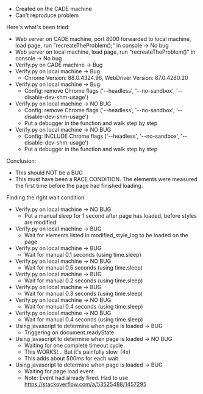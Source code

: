 - Created on the CADE machine
- Can't reproduce problem

Here's what's been tried:
- Web server on CADE machine, port 8000 forwarded to local machine, load page, run "recreateTheProblem();" in console -> No bug
- Web server on local machine, load page, run "recreateTheProblem()" in console -> No bug
- Verify.py on CADE machine -> Bug
- Verify.py on local machine -> Bug
    - Chrome Version: 88.0.4324.96,  WebDriver Version: 87.0.4280.20
- Verify.py on local machine -> Bug
    - Config: remove Chrome flags ('--headless', '--no-sandbox', '--disable-dev-shm-usage')
- Verify.py on local machine -> NO BUG
    - Config: remove Chrome flags ('--headless', '--no-sandbox', '--disable-dev-shm-usage')
    - Put a debugger in the function and walk step by step
- Verify.py on local machine -> NO BUG
    - Config: INCLUDE Chrome flags ('--headless', '--no-sandbox', '--disable-dev-shm-usage')
    - Put a debugger in the function and walk step by step

Conclusion:
- This should NOT be a BUG
- This must have been a RACE CONDITION. The elements were measured the first time before the page had finished loading.

Finding the right wait condition:
- Verify.py on local machine -> NO BUG
    - Put a manual sleep for 1 second after page has loaded, before styles are modified
- Verify.py on local machine -> BUG
    - Wait for elements listed in modified_style_log to be loaded on the page
- Verify.py on local machine -> BUG
    - Wait for manual 0.1 seconds (using time.sleep)
- Verify.py on local machine -> NO BUG
    - Wait for manual 0.5 seconds (using time.sleep)
- Verify.py on local machine -> BUG
    - Wait for manual 0.2 seconds (using time.sleep)
- Verify.py on local machine -> BUG
    - Wait for manual 0.3 seconds (using time.sleep)
- Verify.py on local machine -> NO BUG
    - Wait for manual 0.4 seconds (using time.sleep)
- Verify.py on local machine -> NO BUG
    - Wait for manual 0.4 seconds (using time.sleep)
- Using javascript to determine when page is loaded -> BUG
    - Triggering on document.readyState
- Using javascript to determine when page is loaded -> NO BUG
    - Waiting for one complete timeout cycle
    - This WORKS!... But it's painfully slow. (4x)
    - This adds about 500ms for each wait
- Using javascript to determine when page is loaded -> BUG
    - Waiting for page load event
    - Note: Event had already fired. Had to use https://stackoverflow.com/a/53525488/1457295
    